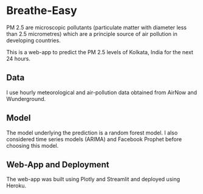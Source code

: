 # Breathe-Easy

PM 2.5 are microscopic pollutants (particulate matter with diameter less than 2.5 micrometres) which are a principle source of air pollution in developing countries.

This is a web-app to predict the PM 2.5 levels of Kolkata, India for the next 24 hours.

Data
----

I use hourly meteorological and air-pollution data obtained from AirNow and Wunderground.

Model
----

The model underlying the prediction is a random forest model. I also considered time series models (ARIMA) and Facebook Prophet before choosing this model.

Web-App and Deployment
----

The web-app was built using Plotly and Streamlit and deployed using Heroku.


